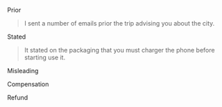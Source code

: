 Prior 
> I sent a number of emails prior the trip advising you about the city.

Stated
> It stated on the packaging that you must charger the phone before starting use it.

Misleading
>

Compensation


Refund
